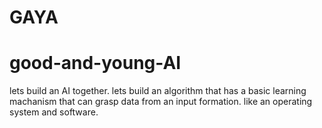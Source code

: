 # GAYA
# good-and-young-AI

lets build an AI together. lets build an algorithm that has a basic learning machanism that can grasp data from an input formation.
like an operating system and software.
